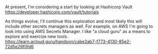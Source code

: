At present, I'm considering a start by looking at Hashicorp Vault
https://developer.hashicorp.com/vault/tutorials 

As things evolve, I'll continue this exploration and most likely this will include other secrets managers as well.  For example, on AWS I'm going to look into using AWS Secrets Manager.  I like "a cloud guru" as a means to explore and exercize new tools.
https://learn.acloud.guru/handson/cabe2ab7-f773-4130-85e2-72d5e29f0fd6 
